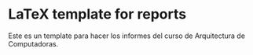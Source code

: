 # LaTeX template for reports

Este es un template para hacer los informes del curso de Arquitectura de Computadoras. 

